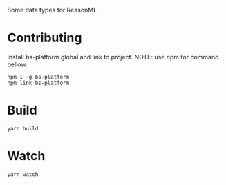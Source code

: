 Some data types for ReasonML

# Contributing
Install bs-platform global and link to project.
NOTE: use npm for command bellow.
```
npm i -g bs-platform
npm link bs-platform
```

# Build
```
yarn build
```

# Watch

```
yarn watch
```
